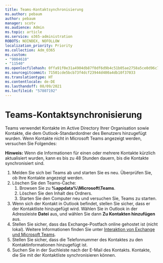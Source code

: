 ```yaml
---
title: Teams-Kontaktsynchronisierung
ms.author: pebaum
author: pebaum
manager: scotv
ms.audience: Admin
ms.topic: article
ms.service: o365-administration
ROBOTS: NOINDEX, NOFOLLOW
localization_priority: Priority
ms.collection: Adm_O365
ms.custom:
- "9004610"
- "11540"
ms.openlocfilehash: 0ffa91f0e31a4904db87f0df6d9b4c51b05ae2758a5ce0d96c77ef4456f6d033
ms.sourcegitcommit: 71501cde5bcb73f4dcf23944d400a4db10f37033
ms.translationtype: HT
ms.contentlocale: de-DE
ms.lasthandoff: 08/09/2021
ms.locfileid: "57807192"
---
```

# <a name="teams-contacts-sync"></a>Teams-Kontaktsynchronisierung

Teams verwendet Kontakte im Active Directory Ihrer Organisation sowie Kontakte, die dem Outlook-Standardordner des Benutzers hinzugefügt wurden. Wenn Kontakte nicht in Microsoft Teams angezeigt werden, versuchen Sie Folgendes:

**Hinweis:** Wenn die Informationen für einen oder mehrere Kontakte kürzlich aktualisiert wurden, kann es bis zu 48 Stunden dauern, bis die Kontakte synchronisiert sind.

1. Melden Sie sich bei Teams ab und starten Sie es neu. Überprüfen Sie, ob Ihre Kontakte angezeigt werden.
1. Löschen Sie den Teams-Cache:
    1. Browsen Sie zu **%appdata%\Microsoft\Teams**.
    1. Löschen Sie den Inhalt des Ordners.
    1. Starten Sie den Computer neu und versuchen Sie, Teams zu starten.
1. Wenn sich der Kontakt in Outlook befindet, stellen Sie sicher, dass er der Kontaktliste hinzugefügt wird. Wählen Sie in Outlook in der Adressleiste **Datei** aus, und wählen Sie dann **Zu Kontakten hinzufügen** aus.
1. Stellen Sie sicher, dass das Exchange-Postfach online gehostet ist (nicht lokal). Weitere Informationen finden Sie unter [Interaktion von Exchange und Microsoft Teams](/microsoftteams/exchange-teams-interact).
1. Stellen Sie sicher, dass die Telefonnummer des Kontaktes zu den Kontaktinformationen hinzugefügt ist.
1. Suchen Sie in der Suchleiste nach der E-Mail des Kontakts. Kontakte, die Sie mit der Kontaktliste synchronisieren können.
